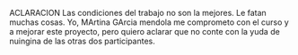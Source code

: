 ACLARACION
Las condiciones del trabajo no son la mejores. Le fatan muchas cosas. Yo, MArtina GArcia mendola me comprometo con el curso y a mejorar este proyecto, pero quiero aclarar que no conte con la yuda de nuingina de las otras dos participantes.
